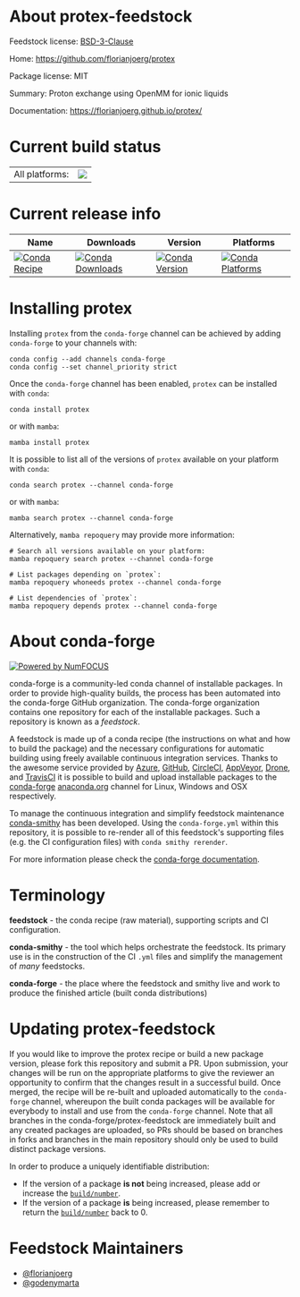 About protex-feedstock
======================

Feedstock license: [BSD-3-Clause](https://github.com/conda-forge/protex-feedstock/blob/main/LICENSE.txt)

Home: https://github.com/florianjoerg/protex

Package license: MIT

Summary: Proton exchange using OpenMM for ionic liquids

Documentation: https://florianjoerg.github.io/protex/

Current build status
====================


<table><tr><td>All platforms:</td>
    <td>
      <a href="https://dev.azure.com/conda-forge/feedstock-builds/_build/latest?definitionId=18692&branchName=main">
        <img src="https://dev.azure.com/conda-forge/feedstock-builds/_apis/build/status/protex-feedstock?branchName=main">
      </a>
    </td>
  </tr>
</table>

Current release info
====================

| Name | Downloads | Version | Platforms |
| --- | --- | --- | --- |
| [![Conda Recipe](https://img.shields.io/badge/recipe-protex-green.svg)](https://anaconda.org/conda-forge/protex) | [![Conda Downloads](https://img.shields.io/conda/dn/conda-forge/protex.svg)](https://anaconda.org/conda-forge/protex) | [![Conda Version](https://img.shields.io/conda/vn/conda-forge/protex.svg)](https://anaconda.org/conda-forge/protex) | [![Conda Platforms](https://img.shields.io/conda/pn/conda-forge/protex.svg)](https://anaconda.org/conda-forge/protex) |

Installing protex
=================

Installing `protex` from the `conda-forge` channel can be achieved by adding `conda-forge` to your channels with:

```
conda config --add channels conda-forge
conda config --set channel_priority strict
```

Once the `conda-forge` channel has been enabled, `protex` can be installed with `conda`:

```
conda install protex
```

or with `mamba`:

```
mamba install protex
```

It is possible to list all of the versions of `protex` available on your platform with `conda`:

```
conda search protex --channel conda-forge
```

or with `mamba`:

```
mamba search protex --channel conda-forge
```

Alternatively, `mamba repoquery` may provide more information:

```
# Search all versions available on your platform:
mamba repoquery search protex --channel conda-forge

# List packages depending on `protex`:
mamba repoquery whoneeds protex --channel conda-forge

# List dependencies of `protex`:
mamba repoquery depends protex --channel conda-forge
```


About conda-forge
=================

[![Powered by
NumFOCUS](https://img.shields.io/badge/powered%20by-NumFOCUS-orange.svg?style=flat&colorA=E1523D&colorB=007D8A)](https://numfocus.org)

conda-forge is a community-led conda channel of installable packages.
In order to provide high-quality builds, the process has been automated into the
conda-forge GitHub organization. The conda-forge organization contains one repository
for each of the installable packages. Such a repository is known as a *feedstock*.

A feedstock is made up of a conda recipe (the instructions on what and how to build
the package) and the necessary configurations for automatic building using freely
available continuous integration services. Thanks to the awesome service provided by
[Azure](https://azure.microsoft.com/en-us/services/devops/), [GitHub](https://github.com/),
[CircleCI](https://circleci.com/), [AppVeyor](https://www.appveyor.com/),
[Drone](https://cloud.drone.io/welcome), and [TravisCI](https://travis-ci.com/)
it is possible to build and upload installable packages to the
[conda-forge](https://anaconda.org/conda-forge) [anaconda.org](https://anaconda.org/)
channel for Linux, Windows and OSX respectively.

To manage the continuous integration and simplify feedstock maintenance
[conda-smithy](https://github.com/conda-forge/conda-smithy) has been developed.
Using the ``conda-forge.yml`` within this repository, it is possible to re-render all of
this feedstock's supporting files (e.g. the CI configuration files) with ``conda smithy rerender``.

For more information please check the [conda-forge documentation](https://conda-forge.org/docs/).

Terminology
===========

**feedstock** - the conda recipe (raw material), supporting scripts and CI configuration.

**conda-smithy** - the tool which helps orchestrate the feedstock.
                   Its primary use is in the construction of the CI ``.yml`` files
                   and simplify the management of *many* feedstocks.

**conda-forge** - the place where the feedstock and smithy live and work to
                  produce the finished article (built conda distributions)


Updating protex-feedstock
=========================

If you would like to improve the protex recipe or build a new
package version, please fork this repository and submit a PR. Upon submission,
your changes will be run on the appropriate platforms to give the reviewer an
opportunity to confirm that the changes result in a successful build. Once
merged, the recipe will be re-built and uploaded automatically to the
`conda-forge` channel, whereupon the built conda packages will be available for
everybody to install and use from the `conda-forge` channel.
Note that all branches in the conda-forge/protex-feedstock are
immediately built and any created packages are uploaded, so PRs should be based
on branches in forks and branches in the main repository should only be used to
build distinct package versions.

In order to produce a uniquely identifiable distribution:
 * If the version of a package **is not** being increased, please add or increase
   the [``build/number``](https://docs.conda.io/projects/conda-build/en/latest/resources/define-metadata.html#build-number-and-string).
 * If the version of a package **is** being increased, please remember to return
   the [``build/number``](https://docs.conda.io/projects/conda-build/en/latest/resources/define-metadata.html#build-number-and-string)
   back to 0.

Feedstock Maintainers
=====================

* [@florianjoerg](https://github.com/florianjoerg/)
* [@godenymarta](https://github.com/godenymarta/)

